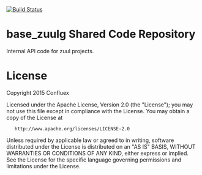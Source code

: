 [![Build Status](https://secure.travis-ci.org/confluex/base-zuul.png?branch=master)](http://travis-ci.org/confluex/base-zuul)

# base_zuulg Shared Code Repository

Internal API code for zuul projects.

# License

   Copyright 2015 Confluex

   Licensed under the Apache License, Version 2.0 (the "License");
   you may not use this file except in compliance with the License.
   You may obtain a copy of the License at

       http://www.apache.org/licenses/LICENSE-2.0

   Unless required by applicable law or agreed to in writing, software
   distributed under the License is distributed on an "AS IS" BASIS,
   WITHOUT WARRANTIES OR CONDITIONS OF ANY KIND, either express or implied.
   See the License for the specific language governing permissions and
   limitations under the License. 
   
   